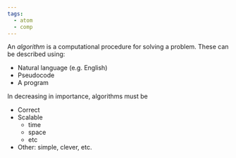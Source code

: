 ```yaml
---
tags:
  - atom
  - comp
---
```

An *algorithm* is a computational procedure for solving a problem. These can be described using:
- Natural language (e.g. English)
- Pseudocode
- A program

In decreasing in importance, algorithms must be
- Correct
- Scalable
	- time
	- space
	- etc
- Other: simple, clever, etc.